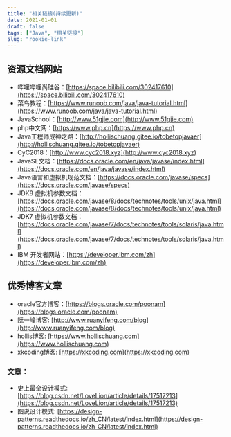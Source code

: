 ```yaml
---
title: "相关链接(持续更新)"
date: 2021-01-01
draft: false
tags: ["Java", "相关链接"]
slug: "rookie-link"
---
```


## 资源文档网站
- 哔哩哔哩尚硅谷：[https://space.bilibili.com/302417610](https://space.bilibili.com/302417610)
- 菜鸟教程：[https://www.runoob.com/java/java-tutorial.html](https://www.runoob.com/java/java-tutorial.html)
- JavaSchool：[http://www.51gjie.com](http://www.51gjie.com)
- php中文网：[https://www.php.cn](https://www.php.cn)
- Java工程师成神之路：[http://hollischuang.gitee.io/tobetopjavaer](http://hollischuang.gitee.io/tobetopjavaer)
- CyC2018：[http://www.cyc2018.xyz](http://www.cyc2018.xyz)
- JavaSE文档：[https://docs.oracle.com/en/java/javase/index.html](https://docs.oracle.com/en/java/javase/index.html)
- Java语言和虚拟机规范文档：[https://docs.oracle.com/javase/specs](https://docs.oracle.com/javase/specs)
- JDK8 虚拟机参数文档：[https://docs.oracle.com/javase/8/docs/technotes/tools/unix/java.html](https://docs.oracle.com/javase/8/docs/technotes/tools/unix/java.html)
- JDK7 虚拟机参数文档：[https://docs.oracle.com/javase/7/docs/technotes/tools/solaris/java.html](https://docs.oracle.com/javase/7/docs/technotes/tools/solaris/java.html)
- IBM 开发者网站：[https://developer.ibm.com/zh](https://developer.ibm.com/zh)

## 优秀博客文章
- oracle官方博客：[https://blogs.oracle.com/poonam](https://blogs.oracle.com/poonam)
- 阮一峰博客: [http://www.ruanyifeng.com/blog](http://www.ruanyifeng.com/blog)
- hollis博客: [https://www.hollischuang.com](https://www.hollischuang.com)
- xkcoding博客: [https://xkcoding.com](https://xkcoding.com)

### 文章：
- 史上最全设计模式: [https://blog.csdn.net/LoveLion/article/details/17517213](https://blog.csdn.net/LoveLion/article/details/17517213)
- 图说设计模式: [https://design-patterns.readthedocs.io/zh_CN/latest/index.html](https://design-patterns.readthedocs.io/zh_CN/latest/index.html)
